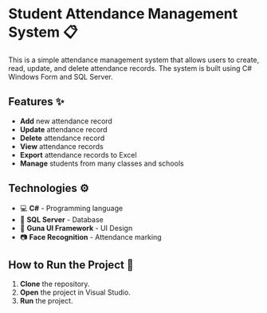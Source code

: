 # Student Attendance Management System :clipboard:
This is a simple attendance management system that allows users to create, read, update, and delete attendance records. The system is built using C# Windows Form and SQL Server.

## Features :sparkles:
- **Add** new attendance record
- **Update** attendance record
- **Delete** attendance record
- **View** attendance records
- **Export** attendance records to Excel
- **Manage** students from many classes and schools

## Technologies :gear:
- :computer: **C#** - Programming language 
- :floppy_disk: **SQL Server** - Database 
- :art: **Guna UI Framework** - UI Design 
- :camera: **Face Recognition** - Attendance marking 

## How to Run the Project :rocket:
1. **Clone** the repository.
2. **Open** the project in Visual Studio.
3. **Run** the project.
